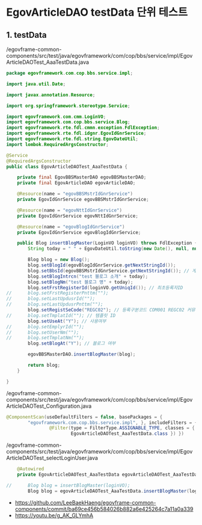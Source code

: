 # EgovArticleDAO testData 단위 테스트

## 1. testData

/egovframe-common-components/src/test/java/egovframework/com/cop/bbs/service/impl/EgovArticleDAOTest_AaaTestData.java

```java
package egovframework.com.cop.bbs.service.impl;

import java.util.Date;

import javax.annotation.Resource;

import org.springframework.stereotype.Service;

import egovframework.com.cmm.LoginVO;
import egovframework.com.cop.bbs.service.Blog;
import egovframework.rte.fdl.cmmn.exception.FdlException;
import egovframework.rte.fdl.idgnr.EgovIdGnrService;
import egovframework.rte.fdl.string.EgovDateUtil;
import lombok.RequiredArgsConstructor;

@Service
@RequiredArgsConstructor
public class EgovArticleDAOTest_AaaTestData {

	private final EgovBBSMasterDAO egovBBSMasterDAO;
	private final EgovArticleDAO egovArticleDAO;

	@Resource(name = "egovBBSMstrIdGnrService")
	private EgovIdGnrService egovBBSMstrIdGnrService;

	@Resource(name = "egovNttIdGnrService")
	private EgovIdGnrService egovNttIdGnrService;

	@Resource(name = "egovBlogIdGnrService")
	private EgovIdGnrService egovBlogIdGnrService;

	public Blog insertBlogMaster(LoginVO loginVO) throws FdlException {
		String today = " " + EgovDateUtil.toString(new Date(), null, null);

		Blog blog = new Blog();
		blog.setBlogId(egovBlogIdGnrService.getNextStringId());
		blog.setBbsId(egovBBSMstrIdGnrService.getNextStringId()); // 게시판 ID
		blog.setBlogIntrcn("test 블로그 소개" + today);
		blog.setBlogNm("test 블로그 명" + today);
		blog.setFrstRegisterId(loginVO.getUniqId()); // 최초등록자ID
//		blog.setFrstRegisterPnttm("");
//		blog.setLastUpdusrId("");
//		blog.setLastUpdusrPnttm("");
		blog.setRegistSeCode("REGC02"); // 등록구분코드 COM001 REGC02 커뮤니티 등록
//		blog.setTmplatId(""); // 템플릿 ID
		blog.setUseAt("Y"); // 사용여부
//		blog.setEmplyrId("");
//		blog.setUserNm("");
//		blog.setTmplatNm("");
		blog.setBlogAt("Y"); // 블로그 여부

		egovBBSMasterDAO.insertBlogMaster(blog);

		return blog;
	}

}
```

/egovframe-common-components/src/test/java/egovframework/com/cop/bbs/service/impl/EgovArticleDAOTest_Configuration.java

```java
@ComponentScan(useDefaultFilters = false, basePackages = {
		"egovframework.com.cop.bbs.service.impl", }, includeFilters = {
				@Filter(type = FilterType.ASSIGNABLE_TYPE, classes = { EgovArticleDAO.class, EgovBBSMasterDAO.class,
						EgovArticleDAOTest_AaaTestData.class }) })
```

/egovframe-common-components/src/test/java/egovframework/com/cop/bbs/service/impl/EgovArticleDAOTest_selectLoginUser.java

```java
	@Autowired
	private EgovArticleDAOTest_AaaTestData egovArticleDAOTest_AaaTestData;

//		Blog blog = insertBlogMaster(loginVO);
		Blog blog = egovArticleDAOTest_AaaTestData.insertBlogMaster(loginVO);
```

- https://github.com/LeeBaekHaeng/egovframe-common-components/commit/ba69ce456b584026b882a6e425264c7a11a0a339
- https://youtu.be/g_AK_GLYmhA
